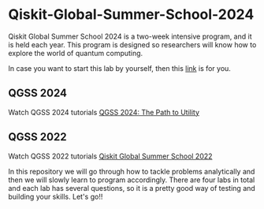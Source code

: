 # Qiskit-Global-Summer-School-2024
Qiskit Global Summer School 2024 is a two-week intensive program, and it is held each year. This program is designed so researchers will know how to explore the world of quantum computing. 

In case you want to start this lab by yourself, then this [link](https://github.com/qiskit-community/qgss-2024/tree/main) is for you. 
## QGSS 2024
Watch QGSS 2024 tutorials [QGSS 2024: The Path to Utility](https://www.youtube.com/watch?v=Wy1paLXRTYI&list=PLOFEBzvs-Vvr-GzDWlZpAcDpki5jUqYJu&pp=iAQB)

## QGSS 2022
Watch QGSS 2022 tutorials [Qiskit Global Summer School 2022](https://www.youtube.com/watch?v=P47zObtHsPM&list=PLOFEBzvs-Vvo5o97bYt8o1l8Ra1poMASQ&pp=iAQB)

In this repository we will go through how to tackle problems analytically and then we will slowly learn to program accordingly. There are four labs in total and each lab has several questions, so it is a pretty good way of testing and building your skills. Let's go!!

